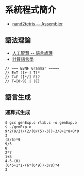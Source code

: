 # 系統程式簡介

* [nand2tetris -- Assembler](http://www.nand2tetris.org/lectures/PDF/lecture%2006%20assembler.pdf)

## 語法理論

* [人工智慧 -- 語言處理](https://mdbookspace.com/view/ai/linguistics.md)
* [計算語言學](https://mdbookspace.com/view/ccc/NLP.md)

```
// === EBNF Grammar =====
// E=T ([+-] T)*
// T=F ([*/] F)?
// T=[0-9] | (E)
```

## 語言生成

### 運算式生成

```
$ gcc genExp.c rlib.c -o genExp.o
$ ./genExp.o
9*2(9/2)/(2/(0/(5)-3))-3/8+1*8+0*9
3
(8/5)*9
9/5
8
2*7
1+8
4-5-(0)
(0*5+1*1-(6*(6*9))-3/8)*4
3
```

